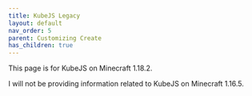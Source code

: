 ```yaml
---
title: KubeJS Legacy
layout: default
nav_order: 5
parent: Customizing Create
has_children: true
---
```

This page is for KubeJS on Minecraft 1.18.2.

I will not be providing information related to KubeJS on Minecraft 1.16.5.